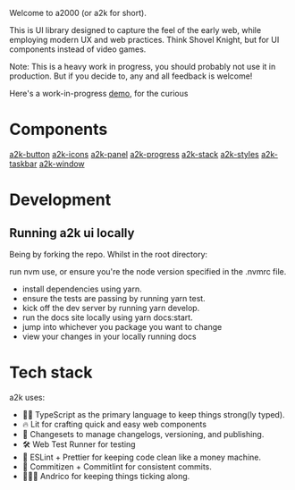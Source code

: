 Welcome to a2000 (or a2k for short).

This is UI library designed to capture the feel of the early web, while employing modern UX and web practices. Think Shovel Knight, but for UI components instead of video games.

Note: This is a heavy work in progress, you should probably not use it in production. But if you decide to, any and all feedback is welcome!

Here's a work-in-progress [demo](https://a2000.netlify.app), for the curious

# Components
[a2k-button](https://github.com/andrico1234/a2k/tree/main/packages/button)
[a2k-icons](https://github.com/andrico1234/a2k/tree/main/packages/icons)
[a2k-panel](https://github.com/andrico1234/a2k/tree/main/packages/panel)
[a2k-progress](https://github.com/andrico1234/a2k/tree/main/packages/progress)
[a2k-stack](https://github.com/andrico1234/a2k/tree/main/packages/stack)
[a2k-styles](https://github.com/andrico1234/a2k/tree/main/packages/styles)
[a2k-taskbar](https://github.com/andrico1234/a2k/tree/main/packages/taskbar)
[a2k-window](https://github.com/andrico1234/a2k/tree/main/packages/window)


# Development
## Running a2k ui locally
Being by forking the repo. Whilst in the root directory:

run nvm use, or ensure you're the node version specified in the .nvmrc file.
- install dependencies using yarn.
- ensure the tests are passing by running yarn test.
- kick off the dev server by running yarn develop.
- run the docs site locally using yarn docs:start.
- jump into whichever you package you want to change
- view your changes in your locally running docs


# Tech stack
a2k uses:

- 💪🏾 TypeScript as the primary language to keep things strong(ly typed).
- 🔥 Lit for crafting quick and easy web components
- 📝 Changesets to manage changelogs, versioning, and publishing.
- 🛠 Web Test Runner for testing
- 🧼 ESLint + Prettier for keeping code clean like a money machine.
- 🤖 Commitizen + Commitlint for consistent commits.
- 🙋🏽‍♂️ Andrico for keeping things ticking along.
